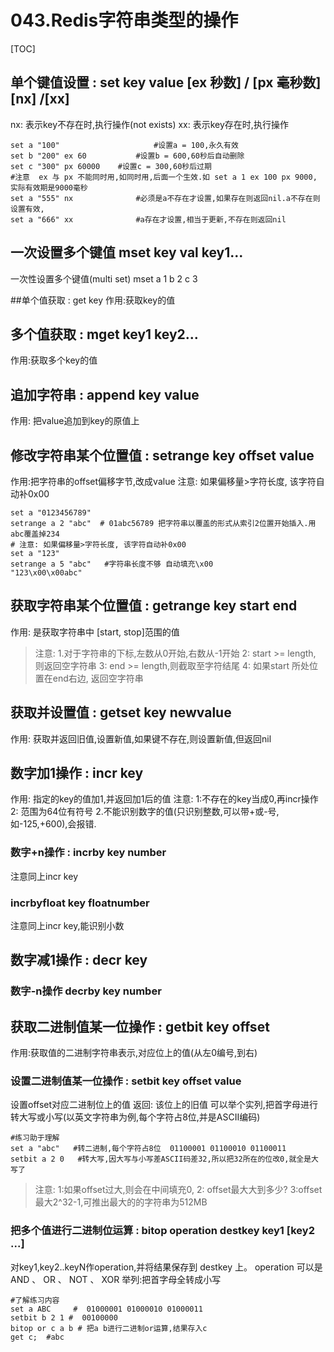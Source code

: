 # 043.Redis字符串类型的操作
[TOC]

## 单个键值设置 : set key value [ex 秒数] / [px 毫秒数]  [nx] /[xx]
nx: 表示key不存在时,执行操作(not exists)
xx: 表示key存在时,执行操作
```shell
set a "100"                     #设置a = 100,永久有效
set b "200" ex 60           #设置b = 600,60秒后自动删除
set c "300" px 60000    #设置c = 300,60秒后过期
#注意  ex 与 px 不能同时用,如同时用,后面一个生效.如 set a 1 ex 100 px 9000, 实际有效期是9000毫秒
set a "555" nx              #必须是a不存在才设置,如果存在则返回nil.a不存在则设置有效,
set a "666" xx              #a存在才设置,相当于更新,不存在则返回nil
```

## 一次设置多个键值 mset  key val key1... 
一次性设置多个键值(multi set) 
mset a 1 b 2 c 3

##单个值获取 : get key 
作用:获取key的值

## 多个值获取 : mget key1 key2...
作用:获取多个key的值

## 追加字符串 : append key value
作用: 把value追加到key的原值上

## 修改字符串某个位置值 : setrange key offset value
作用:把字符串的offset偏移字节,改成value
注意: 如果偏移量>字符长度, 该字符自动补0x00
```shell
set a "0123456789"
setrange a 2 "abc"  # 01abc56789 把字符串以覆盖的形式从索引2位置开始插入.用abc覆盖掉234
# 注意: 如果偏移量>字符长度, 该字符自动补0x00
set a "123"
setrange a 5 "abc"   #字符串长度不够 自动填充\x00
"123\x00\x00abc"
```

## 获取字符串某个位置值 : getrange key start end
作用: 是获取字符串中 [start, stop]范围的值
>注意:
 1.对于字符串的下标,左数从0开始,右数从-1开始
2: start >= length, 则返回空字符串
3: end >= length,则截取至字符结尾
4: 如果start 所处位置在end右边, 返回空字符串

## 获取并设置值 : getset key newvalue
作用: 获取并返回旧值,设置新值,如果键不存在,则设置新值,但返回nil

## 数字加1操作 : incr key
作用: 指定的key的值加1,并返回加1后的值
注意:
1:不存在的key当成0,再incr操作
2: 范围为64位有符号
2.不能识别数字的值(只识别整数,可以带+或-号,如-125,+600),会报错.

### 数字+n操作 : incrby key number
注意同上incr key
### incrbyfloat key floatnumber
注意同上incr key,能识别小数

## 数字减1操作 : decr key

### 数字-n操作 decrby key number

## 获取二进制值某一位操作 : getbit key offset
作用:获取值的二进制字符串表示,对应位上的值(从左0编号,到右)

### 设置二进制值某一位操作 : setbit  key offset value
设置offset对应二进制位上的值
返回: 该位上的旧值
可以举个实列,把首字母进行转大写或小写(以英文字符串为例,每个字符占8位,并是ASCII编码)
```shell
#练习助于理解
set a "abc"   #转二进制,每个字符占8位  01100001 01100010 01100011
setbit a 2 0   #转大写,因大写与小写差ASCII码差32,所以把32所在的位改0,就全是大写了
```
>注意: 
1:如果offset过大,则会在中间填充0,
2: offset最大大到多少?
3:offset最大2^32-1,可推出最大的的字符串为512MB

### 把多个值进行二进制位运算 : bitop operation destkey key1 [key2 ...]
对key1,key2..keyN作operation,并将结果保存到 destkey 上。
operation 可以是 AND 、 OR 、 NOT 、 XOR
举列:把首字母全转成小写
```shell
#了解练习内容
set a ABC     #  01000001 01000010 01000011
setbit b 2 1 #  00100000
bitop or c a b # 把a b进行二进制or运算,结果存入c
get c;  #abc
```




